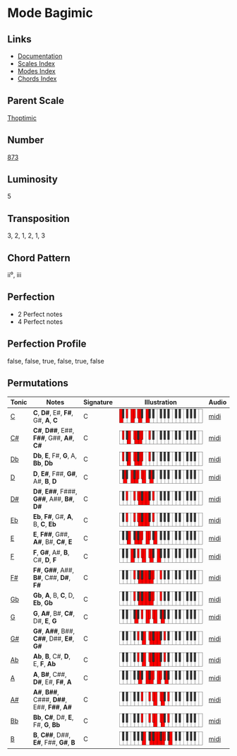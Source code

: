 # Mode Bagimic

## Links

- [Documentation](README.md)
- [Scales Index](Scales.md)
- [Modes Index](Modes.md)
- [Chords Index](Chords.md)

## Parent Scale

[Thoptimic](ScaleThoptimic.md)

## Number

[873](https://ianring.com/musictheory/scales/873)

## Luminosity

5

## Transposition

3, 2, 1, 2, 1, 3

## Chord Pattern

ii⁰, iii

## Perfection

- 2 Perfect notes
- 4 Perfect notes

## Perfection Profile

false, false, true, false, true, false

## Permutations

| Tonic | Notes | Signature | Illustration | Audio |
|-------|-------|-----------|--------------|-------|
| [C](ModeCNaturalBagimic.md) | **C**, **D#**, E#, **F#**, G#, **A**, **C** | C | ![CNaturalBagimic](ModeCNaturalBagimic.png) | [midi](https://github.com/edipermadi/music/blob/main/docs/ModeCNaturalBagimic.mid?raw=true) |
| [C#](ModeCSharpBagimic.md) | **C#**, **D##**, E##, **F##**, G##, **A#**, **C#** | C | ![CSharpBagimic](ModeCSharpBagimic.png) | [midi](https://github.com/edipermadi/music/blob/main/docs/ModeCSharpBagimic.mid?raw=true) |
| [Db](ModeDFlatBagimic.md) | **Db**, **E**, F#, **G**, A, **Bb**, **Db** | C | ![DFlatBagimic](ModeDFlatBagimic.png) | [midi](https://github.com/edipermadi/music/blob/main/docs/ModeDFlatBagimic.mid?raw=true) |
| [D](ModeDNaturalBagimic.md) | **D**, **E#**, F##, **G#**, A#, **B**, **D** | C | ![DNaturalBagimic](ModeDNaturalBagimic.png) | [midi](https://github.com/edipermadi/music/blob/main/docs/ModeDNaturalBagimic.mid?raw=true) |
| [D#](ModeDSharpBagimic.md) | **D#**, **E##**, F###, **G##**, A##, **B#**, **D#** | C | ![DSharpBagimic](ModeDSharpBagimic.png) | [midi](https://github.com/edipermadi/music/blob/main/docs/ModeDSharpBagimic.mid?raw=true) |
| [Eb](ModeEFlatBagimic.md) | **Eb**, **F#**, G#, **A**, B, **C**, **Eb** | C | ![EFlatBagimic](ModeEFlatBagimic.png) | [midi](https://github.com/edipermadi/music/blob/main/docs/ModeEFlatBagimic.mid?raw=true) |
| [E](ModeENaturalBagimic.md) | **E**, **F##**, G##, **A#**, B#, **C#**, **E** | C | ![ENaturalBagimic](ModeENaturalBagimic.png) | [midi](https://github.com/edipermadi/music/blob/main/docs/ModeENaturalBagimic.mid?raw=true) |
| [F](ModeFNaturalBagimic.md) | **F**, **G#**, A#, **B**, C#, **D**, **F** | C | ![FNaturalBagimic](ModeFNaturalBagimic.png) | [midi](https://github.com/edipermadi/music/blob/main/docs/ModeFNaturalBagimic.mid?raw=true) |
| [F#](ModeFSharpBagimic.md) | **F#**, **G##**, A##, **B#**, C##, **D#**, **F#** | C | ![FSharpBagimic](ModeFSharpBagimic.png) | [midi](https://github.com/edipermadi/music/blob/main/docs/ModeFSharpBagimic.mid?raw=true) |
| [Gb](ModeGFlatBagimic.md) | **Gb**, **A**, B, **C**, D, **Eb**, **Gb** | C | ![GFlatBagimic](ModeGFlatBagimic.png) | [midi](https://github.com/edipermadi/music/blob/main/docs/ModeGFlatBagimic.mid?raw=true) |
| [G](ModeGNaturalBagimic.md) | **G**, **A#**, B#, **C#**, D#, **E**, **G** | C | ![GNaturalBagimic](ModeGNaturalBagimic.png) | [midi](https://github.com/edipermadi/music/blob/main/docs/ModeGNaturalBagimic.mid?raw=true) |
| [G#](ModeGSharpBagimic.md) | **G#**, **A##**, B##, **C##**, D##, **E#**, **G#** | C | ![GSharpBagimic](ModeGSharpBagimic.png) | [midi](https://github.com/edipermadi/music/blob/main/docs/ModeGSharpBagimic.mid?raw=true) |
| [Ab](ModeAFlatBagimic.md) | **Ab**, **B**, C#, **D**, E, **F**, **Ab** | C | ![AFlatBagimic](ModeAFlatBagimic.png) | [midi](https://github.com/edipermadi/music/blob/main/docs/ModeAFlatBagimic.mid?raw=true) |
| [A](ModeANaturalBagimic.md) | **A**, **B#**, C##, **D#**, E#, **F#**, **A** | C | ![ANaturalBagimic](ModeANaturalBagimic.png) | [midi](https://github.com/edipermadi/music/blob/main/docs/ModeANaturalBagimic.mid?raw=true) |
| [A#](ModeASharpBagimic.md) | **A#**, **B##**, C###, **D##**, E##, **F##**, **A#** | C | ![ASharpBagimic](ModeASharpBagimic.png) | [midi](https://github.com/edipermadi/music/blob/main/docs/ModeASharpBagimic.mid?raw=true) |
| [Bb](ModeBFlatBagimic.md) | **Bb**, **C#**, D#, **E**, F#, **G**, **Bb** | C | ![BFlatBagimic](ModeBFlatBagimic.png) | [midi](https://github.com/edipermadi/music/blob/main/docs/ModeBFlatBagimic.mid?raw=true) |
| [B](ModeBNaturalBagimic.md) | **B**, **C##**, D##, **E#**, F##, **G#**, **B** | C | ![BNaturalBagimic](ModeBNaturalBagimic.png) | [midi](https://github.com/edipermadi/music/blob/main/docs/ModeBNaturalBagimic.mid?raw=true) |

